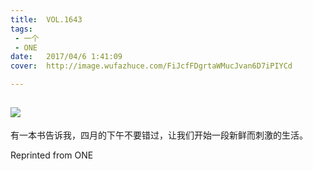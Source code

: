 ```yaml
---
title:	VOL.1643
tags:
 - 一个
 - ONE
date:	2017/04/6 1:41:09
cover:	http://image.wufazhuce.com/FiJcfFDgrtaWMucJvan6D7iPIYCd

---
```

![](http://image.wufazhuce.com/FiJcfFDgrtaWMucJvan6D7iPIYCd)
---

有一本书告诉我，四月的下午不要错过，让我们开始一段新鲜而刺激的生活。
 
Reprinted from ONE
